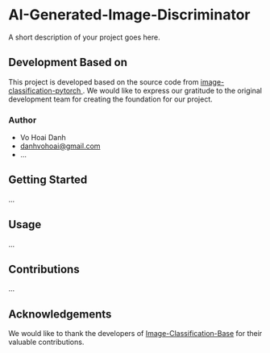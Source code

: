 # AI-Generated-Image-Discriminator

A short description of your project goes here.

## Development Based on

This project is developed based on the source code from [image-classification-pytorch ](https://github.com/lynguyenminh/image-classification-pytorch.git). We would like to express our gratitude to the original development team for creating the foundation for our project.

### Author

* Vo Hoai Danh
* danhvohoai@gmail.com
* ...


## Getting Started

...

## Usage

...

## Contributions

...

## Acknowledgements

We would like to thank the developers of [Image-Classification-Base](https://github.com/example/image-classification-base) for their valuable contributions.


